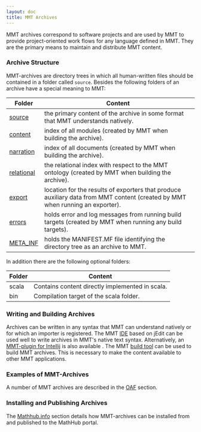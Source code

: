 ```yaml
---
layout: doc
title: MMT Archives
---
```


MMT archives correspond to software projects and are used by MMT to provide project-oriented work flows for any language defined in MMT.
They are the primary means to maintain and distribute MMT content.

### Archive Structure

MMT-archives are directory trees in which all human-written files should be contained in a folder called `source`. Besides the following folders of an archive have a special meaning to MMT:

Folder  |	Content
------ | -------
[source](source.html) |	the primary content of the archive in some format that MMT understands natively.
[content](content.html)	| index of all modules (created by MMT when building the archive).
[narration](narration.html)	| index of all documents (created by MMT when building the archive).
[relational](narration.html) |	the relational index with respect to the MMT ontology (created by MMT when building the archive).
[export](export.html) |	location for the results of exporters that produce auxiliary data from MMT content (created by MMT when running an exporter).
[errors](errors.html) | holds error and log messages from running build targets (created by MMT when running any build targets).
[META_INF](meta_inf.html) | holds the MANIFEST.MF file identifying the directory tree as an archive to MMT.

In addition there are the following optional folders:

Folder  |	Content
------ | -------
scala |	Contains content directly implemented in scala.
bin	| Compilation target of the scala folder.

### Writing and Building Archives

Archives can be written in any syntax that MMT can understand natively or for which an importer is registered.
The MMT [IDE](../../doc/setup/jedit.html) based on jEdit can be used well to write archives in MMT's native text syntax. Alternatively, an [MMT-plugin for
Intellij](../../doc/applications/intellij.html) is also available .
The MMT [build tool](building.html) can be used to build MMT archives. This is necessary to make the content available to other MMT applications.

### Examples of MMT-Archives

A number of MMT archives are described in the [OAF](oaf.html) section.


### Installing and Publishing Archives

The [Mathhub.info](Mathhub) section details how MMT-archives can be installed from and published to the MathHub portal.
